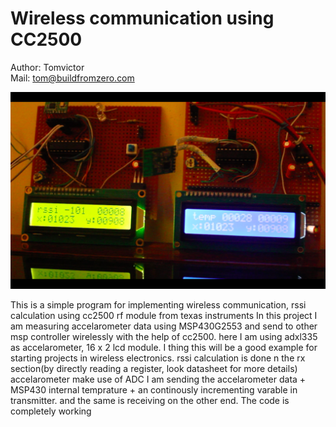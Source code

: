# Wireless communication using CC2500
Author: Tomvictor  
Mail: tom@buildfromzero.com  

![CC2500](rx-tx.png "cc2500 - buildfromzero.com")


This is a simple program for implementing wireless communication, rssi calculation using cc2500 rf module from texas instruments
In this project I am measuring accelarometer data using MSP430G2553 and send to other msp controller wirelessly with the help of cc2500.
here I am using adxl335 as accelarometer, 16 x 2 lcd module. I thing this will be a good example for starting projects in wireless
electronics. 
rssi calculation is done n the rx section(by directly reading a register, look datasheet for more details)
accelarometer make use of ADC
I am sending the accelarometer data + MSP430 internal temprature + an continously incrementing varable in transmitter.
and the same is receiving on the other end.
The code is completely working

